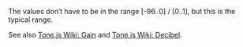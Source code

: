 The values don’t have to be in the range [-96..0] / [0..1], but this is the typical range.

See also [Tone.js Wiki: Gain](https://github.com/Tonejs/Tone.js/wiki/Glossary#gain) and [Tone.js Wiki: Decibel](https://github.com/Tonejs/Tone.js/wiki/Glossary#decibel).